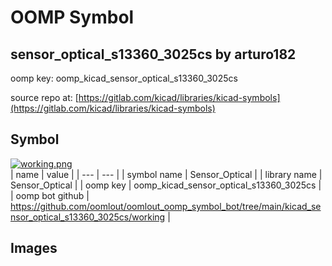 # OOMP Symbol  
## sensor_optical_s13360_3025cs  by arturo182  
  
oomp key: oomp_kicad_sensor_optical_s13360_3025cs  
  
source repo at: [https://gitlab.com/kicad/libraries/kicad-symbols](https://gitlab.com/kicad/libraries/kicad-symbols)  
## Symbol  
  
[![working.png](working_600.png)](working.png)  
| name | value | 
| --- | --- | 
| symbol name | Sensor_Optical | 
| library name | Sensor_Optical | 
| oomp key | oomp_kicad_sensor_optical_s13360_3025cs | 
| oomp bot github | https://github.com/oomlout/oomlout_oomp_symbol_bot/tree/main/kicad_sensor_optical_s13360_3025cs/working | 
## Images  
